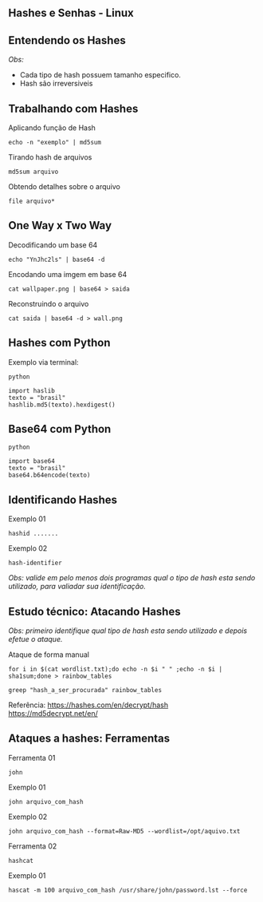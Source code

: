 ## Hashes e Senhas - Linux

## Entendendo os Hashes

*Obs:*
- Cada tipo de hash possuem tamanho especifico.
- Hash são irreversiveis

## Trabalhando com Hashes

Aplicando função de Hash

`echo -n "exemplo" | md5sum`

Tirando hash de arquivos

`md5sum arquivo`

Obtendo detalhes sobre o arquivo

`file arquivo*`

## One Way x Two Way

Decodificando um base 64

`echo "YnJhc2ls" | base64 -d ` 

Encodando uma imgem em base 64

`cat wallpaper.png | base64 > saida`

Reconstruindo o arquivo

`cat saida | base64 -d > wall.png`

## Hashes com Python

Exemplo via terminal:

```
python

import haslib
texto = "brasil"
hashlib.md5(texto).hexdigest()
```


## Base64 com Python

```
python

import base64
texto = "brasil"
base64.b64encode(texto)
```

## Identificando Hashes

Exemplo 01

`hashid .......`

Exemplo 02

`hash-identifier`

*Obs: valide em pelo menos dois programas qual o tipo de hash esta sendo utilizado, para valiadar sua identificação.*

## Estudo técnico: Atacando Hashes

*Obs: primeiro identifique qual tipo de hash esta sendo utilizado e depois efetue o ataque.*

Ataque de forma manual

`for i in $(cat wordlist.txt);do echo -n $i " " ;echo -n $i | sha1sum;done > rainbow_tables`

`greep "hash_a_ser_procurada" rainbow_tables`

Referência:
https://hashes.com/en/decrypt/hash
https://md5decrypt.net/en/

## Ataques a hashes: Ferramentas

Ferramenta 01

`john`

Exemplo 01

`john arquivo_com_hash`

Exemplo 02

`john arquivo_com_hash --format=Raw-MD5 --wordlist=/opt/aquivo.txt`

Ferramenta 02

`hashcat`

Exemplo 01

`hascat -m 100 arquivo_com_hash /usr/share/john/password.lst --force`
















